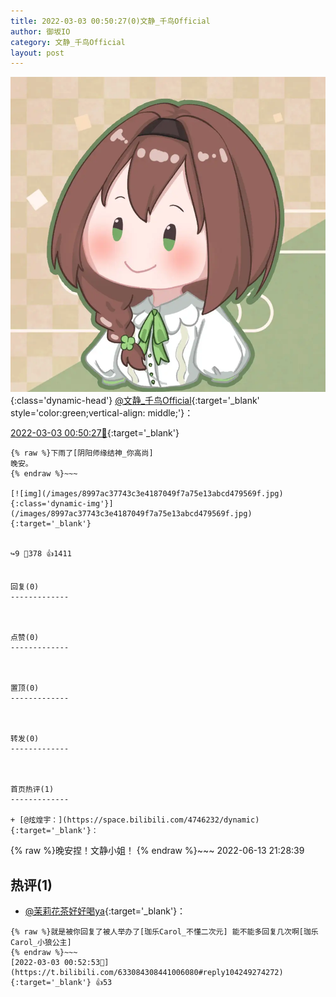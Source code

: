 ```yaml
---
title: 2022-03-03 00:50:27(0)文静_千鸟Official
author: 御坂IO
category: 文静_千鸟Official
layout: post
---
```


![img](/images/ac7482ed1b9a7f203dc68c0c4a77c488a27b108a.jpg){:class='dynamic-head'}
[@文静_千鸟Official](https://space.bilibili.com/667526012/dynamic){:target='_blank' style='color:green;vertical-align: middle;'}：

[2022-03-03 00:50:27🔗](https://t.bilibili.com/633084308441006080){:target='_blank'}

~~~
{% raw %}下雨了[阴阳师缘结神_你高尚]
晚安。
{% endraw %}~~~

[![img](/images/8997ac37743c3e4187049f7a75e13abcd479569f.jpg){:class='dynamic-img'}](/images/8997ac37743c3e4187049f7a75e13abcd479569f.jpg){:target='_blank'}


↪️9 💬378 👍1411


回复(0)
-------------



点赞(0)
-------------



置顶(0)
-------------



转发(0)
-------------



首页热评(1)
-------------

+ [@炫煌宇：](https://space.bilibili.com/4746232/dynamic){:target='_blank'}：
~~~
{% raw %}晚安捏！文静小姐！
{% endraw %}~~~
2022-06-13 21:28:39


热评(1)
-------------

+ [@茉莉花茶好好喝ya](https://space.bilibili.com/14147147/dynamic){:target='_blank'}：
~~~
{% raw %}就是被你回复了被人举办了[珈乐Carol_不懂二次元] 能不能多回复几次啊[珈乐Carol_小狼公主]
{% endraw %}~~~
[2022-03-03 00:52:53🔗](https://t.bilibili.com/633084308441006080#reply104249274272){:target='_blank'} 👍53


